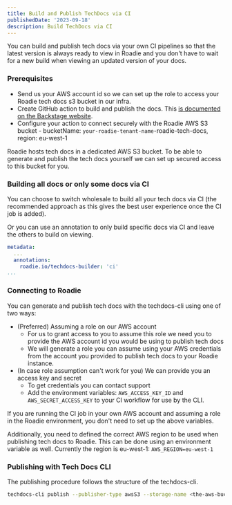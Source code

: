 ```yaml
---
title: Build and Publish TechDocs via CI
publishedDate: '2023-09-18'
description: Build TechDocs via CI
---
```


You can build and publish tech docs via your own CI pipelines so that the latest version is always ready to view in Roadie and you don't have to wait for a new build when viewing an updated version of your docs.

### Prerequisites

- Send us your AWS account id so we can set up the role to access your Roadie tech docs s3 bucket in our infra.
- Create GitHub action to build and publish the docs. This [is documented on the Backstage website](https://backstage.io/docs/features/techdocs/configuring-ci-cd/).
- Configure your action to connect securely with the Roadie AWS S3 bucket - bucketName: `your-roadie-tenant-name`-roadie-tech-docs, region: eu-west-1

Roadie hosts tech docs in a dedicated AWS S3 bucket. To be able to generate and publish the tech docs yourself we can set up secured access to this bucket for you.

### Building all docs or only some docs via CI

You can choose to switch wholesale to build all your tech docs via CI (the recommended approach as this gives the best user experience once the CI job is added). 

Or you can use an annotation to only build specific docs via CI and leave the others to build on viewing. 

```yaml
metadata: 
  ...
  annotations: 
    roadie.io/techdocs-builder: 'ci'
...
```

### Connecting to Roadie

You can generate and publish tech docs with the techdocs-cli using one of two ways:
* (Preferred) Assuming a role on our AWS account
  - For us to grant access to you to assume this role we need you to provide the AWS account id you would be using to publish tech docs
  - We will generate a role you can assume using your AWS credentials from the account you provided to publish tech docs to your Roadie instance.
* (In case role assumption can't work for you) We can provide you an access key and secret
  - To get credentials you can contact support 
  - Add the environment variables: `AWS_ACCESS_KEY_ID` and `AWS_SECRET_ACCESS_KEY` to your CI workflow for use by the CLI.

If you are running the CI job in your own AWS account and assuming a role in the Roadie environment, you don't need to set up the above variables.

Additionally, you need to defined the correct AWS region to be used when publishing tech docs to Roadie. This can be done using an environment variable as well. Currently the region is eu-west-1:
`AWS_REGION=eu-west-1`


### Publishing with Tech Docs CLI
The publishing procedure follows the structure of the techdocs-cli.

```bash
techdocs-cli publish --publisher-type awsS3 --storage-name <the-aws-bucket-name-we-have-provided-you> --entity default/Component/my-service --awsRoleArn <the-aws-role-arn-we-have-provided-you>
```
